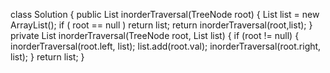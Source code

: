 class Solution {
public List<Integer> inorderTraversal(TreeNode root) {
List<Integer> list = new ArrayList<Integer>();
if ( root == null ) return list;
return inorderTraversal(root,list);
}
​
private List<Integer> inorderTraversal(TreeNode root, List<Integer> list) {
if (root != null) {
inorderTraversal(root.left, list);
list.add(root.val);
inorderTraversal(root.right, list);
}
return list;
}